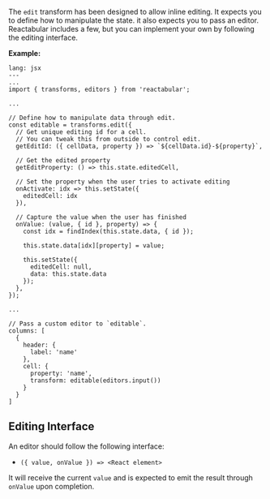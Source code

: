 The `edit` transform has been designed to allow inline editing. It expects you to define how to manipulate the state. it also expects you to pass an editor. Reactabular includes a few, but you can implement your own by following the editing interface.

**Example:**

```code
lang: jsx
---
...
import { transforms, editors } from 'reactabular';

...

// Define how to manipulate data through edit.
const editable = transforms.edit({
  // Get unique editing id for a cell.
  // You can tweak this from outside to control edit.
  getEditId: ({ cellData, property }) => `${cellData.id}-${property}`,

  // Get the edited property
  getEditProperty: () => this.state.editedCell,

  // Set the property when the user tries to activate editing
  onActivate: idx => this.setState({
    editedCell: idx
  }),

  // Capture the value when the user has finished
  onValue: (value, { id }, property) => {
    const idx = findIndex(this.state.data, { id });

    this.state.data[idx][property] = value;

    this.setState({
      editedCell: null,
      data: this.state.data
    });
  },
});

...

// Pass a custom editor to `editable`.
columns: [
  {
    header: {
      label: 'name'
    },
    cell: {
      property: 'name',
      transform: editable(editors.input())
    }
  }
]
```

## Editing Interface

An editor should follow the following interface:

* `({ value, onValue }) => <React element>`

It will receive the current `value` and is expected to emit the result through `onValue` upon completion.
